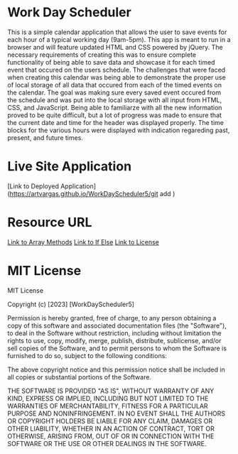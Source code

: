 # Work Day Scheduler

 This is a simple calendar application that allows the user to save events for each hour of a typical working day (9am-5pm). This app is meant to run in a browser and will feature updated HTML and CSS powered by jQuery. The necessary requirements of creating this was to ensure complete functionality of being able to save data and showcase it for each timed event that occured on the users schedule. The challenges that were faced when creating this calendar was being able to demonstrate the proper use of local storage of all data that occured from each of the timed events on the calendar. The goal was making sure every saved event occured from the schedule and was put into the local storage with all input from HTML, CSS, and JavaScript. Being able to familiarze with all the new information proved to be quite difficult, but a lot of progress was made to ensure that the current date and time for the header was displayed properly. The time blocks for the various hours were displayed with indication regareding past, present, and future times. 

 # Live Site Application
 [Link to Deployed Application](https://artvargas.github.io/WorkDayScheduler5/git add )

 # Resource URL
[Link to Array Methods](https://www.w3schools.com/js/js_array_methods.asp)
[Link to If Else](https://www.w3schools.com/js/js_if_else.asp)
[Link to License](https://choosealicense.com/licenses/mit/)

# MIT License
MIT License

Copyright (c) [2023] [WorkDayScheduler5]

Permission is hereby granted, free of charge, to any person obtaining a copy
of this software and associated documentation files (the "Software"), to deal
in the Software without restriction, including without limitation the rights
to use, copy, modify, merge, publish, distribute, sublicense, and/or sell
copies of the Software, and to permit persons to whom the Software is
furnished to do so, subject to the following conditions:

The above copyright notice and this permission notice shall be included in all
copies or substantial portions of the Software.

THE SOFTWARE IS PROVIDED "AS IS", WITHOUT WARRANTY OF ANY KIND, EXPRESS OR
IMPLIED, INCLUDING BUT NOT LIMITED TO THE WARRANTIES OF MERCHANTABILITY,
FITNESS FOR A PARTICULAR PURPOSE AND NONINFRINGEMENT. IN NO EVENT SHALL THE
AUTHORS OR COPYRIGHT HOLDERS BE LIABLE FOR ANY CLAIM, DAMAGES OR OTHER
LIABILITY, WHETHER IN AN ACTION OF CONTRACT, TORT OR OTHERWISE, ARISING FROM,
OUT OF OR IN CONNECTION WITH THE SOFTWARE OR THE USE OR OTHER DEALINGS IN THE
SOFTWARE.
